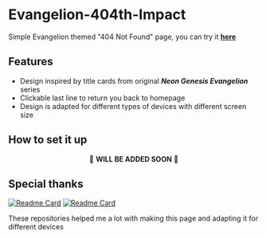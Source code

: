 # Evangelion-404th-Impact
Simple Evangelion themed "404 Not Found" page, you can try it [**here**](https://torusaynim.github.io/Evangelion-404th-Impact/)

## Features
 - Design inspired by title cards from original ***Neon Genesis Evangelion*** series
 - Clickable last line to return you back to homepage
 - Design is adapted for different types of devices with different screen size

## How to set it up
<p align="center">🚧 <b>WILL BE ADDED SOON</b> 🚧</p>

## Special thanks
[![Readme Card](https://github-readme-stats.vercel.app/api/pin/?username=egoist&repo=evangelion-card&theme=graywhite)](https://github.com/anuraghazra/github-readme-stats)
[![Readme Card](https://github-readme-stats.vercel.app/api/pin/?username=khaledkzy&repo=pixel-vh-vw-converter&theme=graywhite)](https://github.com/anuraghazra/github-readme-stats)

These repositories helped me a lot with making this page and adapting it for different devices
